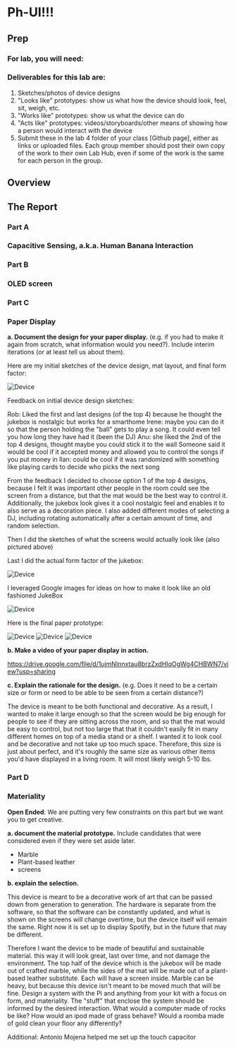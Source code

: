 # Ph-UI!!!

## Prep

### For lab, you will need:

### Deliverables for this lab are: 
1. Sketches/photos of device designs
1. "Looks like" prototypes: show us what how the device should look, feel, sit, weigh, etc.
3. "Works like" prototypes: show us what the device can do
4. "Acts like" prototypes: videos/storyboards/other means of showing how a person would interact with the device
5. Submit these in the lab 4 folder of your class [Github page], either as links or uploaded files. Each group member should post their own copy of the work to their own Lab Hub, even if some of the work is the same for each person in the group.

## Overview


## The Report


### Part A
### Capacitive Sensing, a.k.a. Human Banana Interaction

### Part B
### OLED screen


### Part C
### Paper Display

 
**a. Document the design for your paper display.** (e.g. if you had to make it again from scratch, what information would you need?). Include interim iterations (or at least tell us about them).

Here are my initial sketches of the device design, mat layout, and final form factor:


![Device](https://github.com/rkleinro-CT/Interactive-Lab-Hub/blob/Spring2021/Lab%204/Images/Initial%20Device%20Sketches.jpg)

Feedback on initial device design sketches:

Rob: Liked the first and last designs (of the top 4) because he thought the jukebox is nostalgic but works for a smarthome
Irene: maybe you can do it so that the person holding the "ball" gets to play a song. It could even tell you how long they have had it (been the DJ)
Anu: she liked the 2nd of the top 4 designs, thought maybe you could stick it to the wall
Someone said it would be cool if it accepted money and allowed you to control the songs if you put money in
Ilan: could be cool if it was randomized with something like playing cards to decide who picks the next song

From the feedback I decided to choose option 1 of the top 4 designs, because I felt it was important other people in the room could see the screen from a distance, but that the mat would be the best way to control it. Additionally, the jukebox look gives it a cool nostalgic feel and enables it to also serve as a decoration piece. I also added different modes of selecting a DJ, including rotating automatically after a certain amount of time, and random selection.

Then I did the sketches of what the screens would actually look like (also pictured above)

Last I did the actual form factor of the jukebox:



![Device](https://github.com/rkleinro-CT/Interactive-Lab-Hub/blob/Spring2021/Lab%204/Images/Form%20Factor%20Sketches.jpg)



I leveraged Google images for ideas on how to make it look like an old fashioned JukeBox




![Device](https://github.com/rkleinro-CT/Interactive-Lab-Hub/blob/Spring2021/Lab%204/Images/Google%20Image%20Search.png)



Here is the final paper prototype:



![Device](https://github.com/rkleinro-CT/Interactive-Lab-Hub/blob/Spring2021/Lab%204/Images/Finished%20Device%20Full.jpg)
![Device](https://github.com/rkleinro-CT/Interactive-Lab-Hub/blob/Spring2021/Lab%204/Images/Finished%20Device%20Mat.jpg)
![Device](https://github.com/rkleinro-CT/Interactive-Lab-Hub/blob/Spring2021/Lab%204/Images/Finished%20Device%20Screen.jpg)

**b. Make a video of your paper display in action.**

https://drive.google.com/file/d/1ujmNInnxtau8brzZxdHIqOgWg4CHBWN7/view?usp=sharing

**c. Explain the rationale for the design.** (e.g. Does it need to be a certain size or form or need to be able to be seen from a certain distance?)

The device is meant to be both functional and decorative. As a result, I wanted to make it large enough so that the screen would be big enough for people to see if they are sitting across the room, and so that the mat would be easy to control, but not too large that that it couldn't easily fit in many different homes on top of a media stand or a shelf. I wanted it to look cool and be decorative and not take up too much space. Therefore, this size is just about perfect, and it's roughly the same size as various other items you'd have displayed in a living room. It will most likely weigh 5-10 lbs.

### Part D
### Materiality

**Open Ended**: We are putting very few constraints on this part but we want you to get creative.



**a. document the material prototype.** Include candidates that were considered even if they were set aside later.
- Marble
- Plant-based leather
- screens

**b. explain the selection.**

This device is meant to be a decorative work of art that can be passed down from generation to generation. The hardware is separate from the software, so that the software can be constantly updated, and what is shown on the screens will change overtime, but the device itself will remain the same. Right now it is set up to display Spotify, but in the future that may be different.

Therefore I want the device to be made of beautiful and sustainable material. this way it will look great, last over time, and not damage the environment. The top half of the device which is the jukebox will be made out of crafted marble, while the sides of the mat will be made out of a plant-based leather substitute. Each will have a screen inside. Marble can be heavy, but because this device isn't meant to be moved much that will be fine.
Design a system with the Pi and anything from your kit with a focus on form, and materiality. The "stuff" that enclose the system should be informed by the desired interaction. What would a computer made of rocks be like? How would an ipod made of grass behave? Would a roomba made of gold clean your floor any differently?

Additional:
Antonio Mojena helped me set up the touch capacitor
